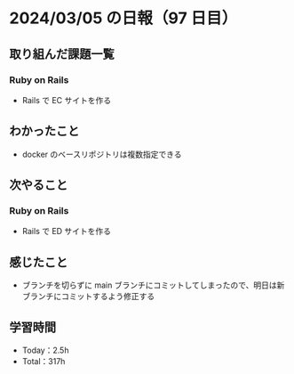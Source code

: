 # 2024/03/05 の日報（97 日目）

## 取り組んだ課題一覧

### Ruby on Rails

- Rails で EC サイトを作る

## わかったこと

- docker のベースリポジトリは複数指定できる

## 次やること

### Ruby on Rails

- Rails で ED サイトを作る

## 感じたこと

- ブランチを切らずに main ブランチにコミットしてしまったので、明日は新ブランチにコミットするよう修正する

## 学習時間

- Today：2.5h
- Total：317h
